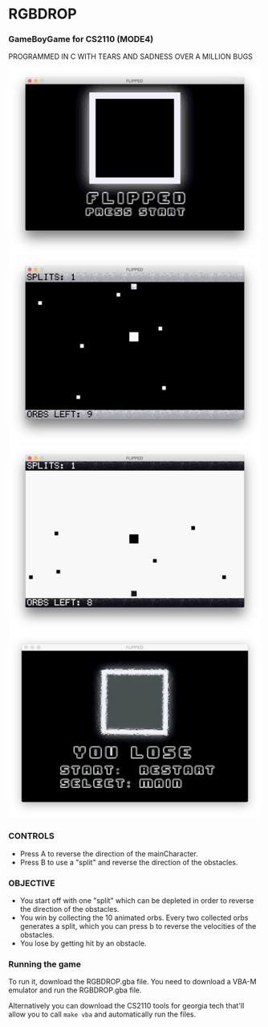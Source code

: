
# RGBDROP
### GameBoyGame for CS2110 (MODE4)
PROGRAMMED IN C WITH TEARS AND SADNESS OVER A MILLION BUGS

![image](assets/flippedscreenshot1.png)
![image](assets/flippedscreenshot2.png)
![image](assets/flippedscreenshot3.png)
![image](assets/flippedscreenshot4.png)

### CONTROLS
- Press A to reverse the direction of the mainCharacter.
- Press B to use a "split" and reverse the direction of the obstacles.

### OBJECTIVE 
- You start off with one "split" which can be depleted in order to reverse the direction of the obstacles.
- You win by collecting the 10 animated orbs. Every two collected orbs generates a split, which you can press b to reverse the velocities of the obstacles.
- You lose by getting hit by an obstacle.

### Running the game
To run it, download the RGBDROP.gba file. You need to download a VBA-M emulator and run the RGBDROP.gba file.

Alternatively you can download the CS2110 tools for georgia tech that'll allow you to call `make vba` and automatically run the files.

